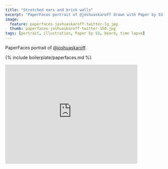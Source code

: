 ```yaml
---
title: "Stretched ears and brick walls"
excerpt: "PaperFaces portrait of @joshuaskaroff drawn with Paper by 53 on an iPad."
image: 
  feature: paperfaces-joshuaskaroff-twitter-lg.jpg
  thumb: paperfaces-joshuaskaroff-twitter-150.jpg
tags: [portrait, illustration, Paper by 53, beard, time lapse]
---
```


PaperFaces portrait of [@joshuaskaroff](http://twitter.com/joshuaskaroff).

{% include boilerplate/paperfaces.md %}

<iframe width="420" height="315" src="https://www.youtube.com/embed/NEOjUwRFtbQ" frameborder="0"> </iframe>
